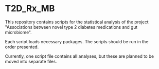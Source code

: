 # T2D_Rx_MB

This repository contains scripts for the statistical analysis of the project "Associations between novel type 2 diabetes medications and gut microbiome". 

Each script loads necessary packages. The scripts should be run in the order presented. 

Currently, one script file contains all analyses, but these are planned to be moved into separate files. 
